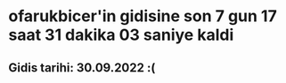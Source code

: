 # ofarukbicer'in gidisine son 7 gun 17 saat 31 dakika 03 saniye kaldi

## Gidis tarihi: 30.09.2022 :(